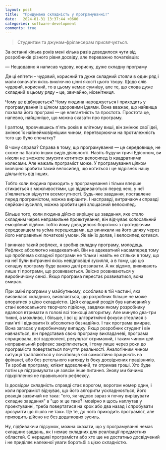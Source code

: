 ```yaml
---
layout: post
title:  "Придумана складність у програмуванні!"
date:   2024-01-31 13:37:44 +0600
categories: software-development
comments: true
---
```


> Студентам та джунам-фрілансерам присвячується. 

За останні кілька років мені кілька разів доводилося чути від розробників різного рівня досвіду, але переважно початківців:

— Нещодавно я написав чудову, корисну, дуже складну програму

Де ці епітети – чудовий, корисний та дуже складний стояли в один ряд і мали означати якісь виключно цінні якості цього твору. Щодо слів чудовий, корисний, то в цьому немає сумніву, але те, що слова дуже складний в цьому ряду – це, звичайно, нісенітниця.

<!--more-->

Чому це відбувається? Чому людина народжується і приходить у програмування із цілком здоровими ідеями. Вона вважає, що найвища похвала його програмі — це елегантність та простота. Простота це, напевно, найцінніше, що можна сказати про програму. 

І раптом, провчившись п'ять років в елітному виші, він змінює свої ідеї, змінює їх найнеймовірнішим чином, перетворюючи на протилежність того що було спочатку?

В чому справа? Справа в тому, що програмування — це середовище, не схоже на багато інших видів діяльності. Навіть будучи тричі Едісоном, ви ніколи не зможете змусити котитися велосипед із квадратними колесами. Але нажаль програміст може. У програмування цілком імовірно зробити такий велосипед, що котиться і це відрізняє нашу діяльність від інших. 

Тобто коли людина приходить у програмування і тільки вперше стикається з можливостями, що відкриваються перед нею, у неї з'являється відчуття всемогутності. Будь-яке завдання, поставлене перед програмістом, можна вирішити. І насправді, витрачаючи справді серйозні зусилля, можна зробити цей злощасний велосипед. 

Більше того, коли людина дійсно вирішує це завдання, яке стало складним через неправильне проектування, він відчуває колосальний емоційний підйом. тобто йому доводилося боротися з протидіючим середовищем та усіма перешкодами, що виникали на його шляху через його неправильні початкові умови. Як він їх долав, і велосипед котився. 

І виникає такий рефлекс, я зробив складну програму, молодець. Рефлекс абсолютно неадекватний. Він не адекватний насамперед тому що проблема складної програми не тільки і навіть не стільки в тому, що на неї були витрачені якісь невідповідні зусилля, а в тому, що цю складну програму буде важко далі розвивати. А як відомо, виживають лише ті програми, що розвиваються. Звісно розвиваються у виробничому сенсі. Якщо програма перестає розвиватися, вона вмирає. 

При зміні програми у майбутньому, особливо в тій частині, яка виявилася складною, виявляється, що розробник більше не може впоратися з цією складністю. Цей складний розділ був написаний у стані колосального творчого підйому, завдяки якому розробнику вдалося втримати в голові всі тонкощі алгоритму. Але минуло два-три тижні, а можливо, і більше, і всі ці алгоритмічні фокуси стерлися з пам'яті і відновити їх абсолютно безнадійно. І так програма вмирає. Вона загасає у виробничому випадку. Якщо розробник студент і він навчається, він представив свою програму викладачеві, програма спрацювала, всі задоволені, результат отриманий, і таким чином цей неправильний рефлекс закріплюється, і тому лише через роки до програміста повертається почуття реальності. Аналогічним чином ситуації трапляються у початківців які самостійно працюють на фрілансі, або без ретельного нагляду із боку досвідчених працівників. Ти зробив програму, клієнт вдоволений, ти отримав гроші. Хто буде потім це підтримувати це зовсім інше питання. Знову ми бачимо підкріплення не правильного рефлексу. 

Із досвідом складність справді стає ворогом, ворогом номер один, і коли програміст відчуває, що його алгоритм ускладнюється, його реакція зазвичай не така: "ого, як чудово зараз я почну вирішувати складне завдання" а "що ж це таке? імовірно я щось наплутав у проектуванні, треба повертатися на крок або два назад і спробувати зрозуміти що пішло не так». Це те, до чого приходить програміст, але приходить дійсно не без додаткових зусиль.

Ну, підбиваючи підсумок, можна сказати, що у програмуванні немає складних завдань, як і немає складних для реалізації предметних областей.
Є нерадиві програмісти або хто ще не достатньо досвідчений і не приділяє належної уваги боротьбі з цією складністю.